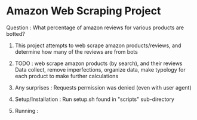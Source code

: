 # Amazon Web Scraping Project

Question : What percentage of amazon reviews for various products are botted?

1. This project attempts to web scrape amazon products/reviews, and determine how many of the reviews are from bots

2. TODO : web scrape amazon products (by search), and their reviews
Data collect, remove imperfections, organize data, make typology for each product to make further calculations

3. Any surprises : Requests permission was denied (even with user agent)

4. Setup/Installation : Run setup.sh found in "scripts" sub-directory

5. Running : 